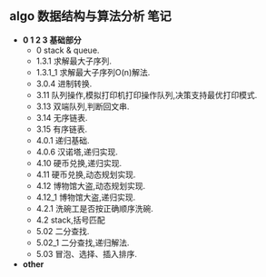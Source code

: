 ## algo 数据结构与算法分析 笔记

- **0 1 2 3 基础部分**
    - 0 stack & queue.
    - 1.3.1 求解最大子序列.
    - 1.3.1_1 求解最大子序列O(n)解法.
    - 3.0.4 进制转换.
    - 3.11 队列操作,模拟打印机打印操作队列,决策支持最优打印模式.
    - 3.13 双端队列,判断回文串.
    - 3.14 无序链表.
    - 3.15 有序链表.
    - 4.0.1 递归基础.
    - 4.0.6 汉诺塔,递归实现.
    - 4.10 硬币兑换,递归实现.
    - 4.11 硬币兑换,动态规划实现.
    - 4.12 博物馆大盗,动态规划实现.
    - 4.12_1 博物馆大盗,递归实现.
    - 4.2.1 洗碗工是否按正确顺序洗碗.
    - 4.2 stack,括号匹配
    - 5.02 二分查找.
    - 5.02_1 二分查找,递归解法.
    - 5.03 冒泡、选择、插入排序.
- **other**
